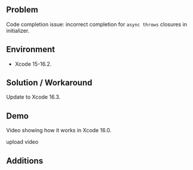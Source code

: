## Problem


Code completion issue: incorrect completion for `async throws` closures in initializer.


## Environment


- Xcode 15-16.2.


## Solution / Workaround


Update to Xcode 16.3.


## Demo


Video showing how it works in Xcode 16.0.


upload video


## Additions

